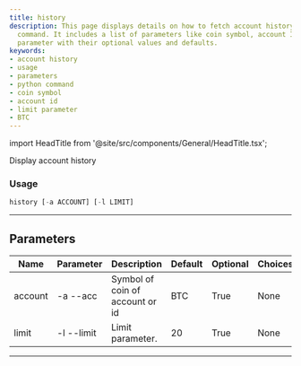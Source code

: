 ```yaml
---
title: history
description: This page displays details on how to fetch account history using python
  command. It includes a list of parameters like coin symbol, account ID, and limit
  parameter with their optional values and defaults.
keywords:
- account history
- usage
- parameters
- python command
- coin symbol
- account id
- limit parameter
- BTC
---
```


import HeadTitle from '@site/src/components/General/HeadTitle.tsx';

<HeadTitle title="portfolio /brokers/coinbase/history - Reference | OpenBB Terminal Docs" />

Display account history

### Usage

```python wordwrap
history [-a ACCOUNT] [-l LIMIT]
```

---

## Parameters

| Name | Parameter | Description | Default | Optional | Choices |
| ---- | --------- | ----------- | ------- | -------- | ------- |
| account | -a  --acc | Symbol of coin of account or id | BTC | True | None |
| limit | -l  --limit | Limit parameter. | 20 | True | None |

---

